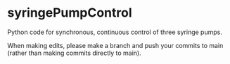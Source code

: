 # syringePumpControl
Python code for synchronous, continuous control of three syringe pumps.

When making edits, please make a branch and push your commits to main (rather than making commits directly to main).
